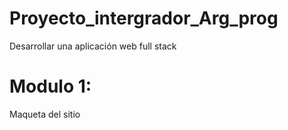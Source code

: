 # Proyecto_intergrador_Arg_prog
Desarrollar una aplicación web full stack



# Modulo 1:

Maqueta del sitio
 
